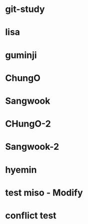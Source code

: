 # git-study

# lisa

# guminji

# ChungO

# Sangwook

# CHungO-2

# Sangwook-2

# hyemin

# test miso - Modify

# conflict test